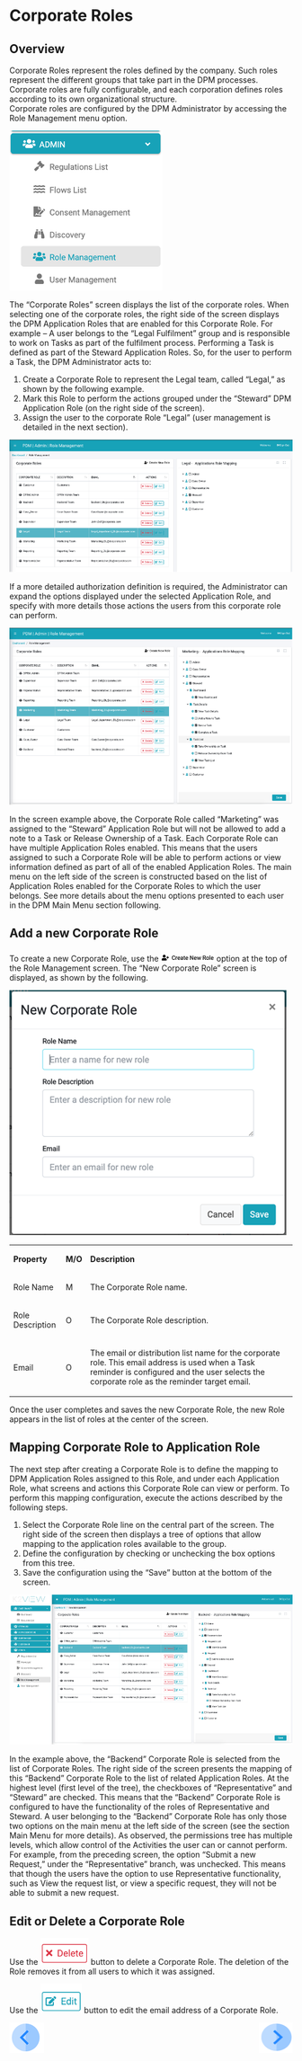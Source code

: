 # Corporate Roles

## Overview

Corporate Roles represent the roles defined by the company. Such roles represent the different groups that take part in the DPM processes. Corporate roles are fully configurable, and each corporation defines roles according to its own organizational structure.  
Corporate roles are configured by the DPM Administrator by accessing the Role Management menu option.

 ![image](/articles/DPM/images/Figure_23_Role_Management_in_menu.png)

The “Corporate Roles” screen displays the list of the corporate roles.
When selecting one of the corporate roles, the right side of the screen displays the DPM Application Roles that are enabled for this Corporate Role. 
For example – A user belongs to the “Legal Fulfilment” group and is responsible to work on Tasks as part of the fulfilment process. Performing a Task is defined as part of the Steward Application Roles. So, for the user to perform a Task, the DPM Administrator acts to:

1. Create a Corporate Role to represent the Legal team, called “Legal,” as shown by the following example.
2. Mark this Role to perform the actions grouped under the “Steward” DPM Application Role (on the right side of the screen).
3. Assign the user to the corporate Role “Legal” (user management is detailed in the next section).

 ![image](/articles/DPM/images/Figure_24_Corporate_Role_Management.png)

If a more detailed authorization definition is required, the Administrator can expand the options displayed under the selected Application Role, and specify with more details those actions the users from this corporate role can perform.

 ![image](/articles/DPM/images/Figure_25_Detailed_Authorization_Configuration.png)

In the screen example above, the Corporate Role called “Marketing” was assigned to the “Steward” Application Role but will not be allowed to add a note to a Task or Release Ownership of a Task.
Each Corporate Role can have multiple Application Roles enabled. This means that the users assigned to such a Corporate Role will be able to perform actions or view information defined as part of all of the enabled Application Roles. 
The main menu on the left side of the screen is constructed based on the list of Application Roles enabled for the Corporate Roles to which the user belongs.  See more details about the menu options presented to each user in the DPM Main Menu section following. 

## Add a new Corporate Role

To create a new Corporate Role, use the   ![image](/articles/DPM/images/Figure_26_a_create_new_role_icon.png) option at the top of the Role Management screen.
The “New Corporate Role” screen is displayed, as shown by the following. 

 ![image](/articles/DPM/images/Figure_26_New_Corporate_Role.png)

<table>
<tbody>
<tr>
<td width="85">
<p><strong>Property</strong></p>
</td>
<td width="30">
<p><strong>M/O</strong></p>
</td>
<td width="785">
<p><strong>Description</strong></p>
</td>
</tr>
<tr>
<td width="85">
<p>Role Name</p>
</td>
<td width="30">
<p>M</p>
</td>
<td width="785">
<p>The Corporate Role name.</p>
</td>
</tr>
<tr>
<td width="85">
<p>Role Description</p>
</td>
<td width="30">
<p>O</p>
</td>
<td width="785">
<p>The Corporate Role description.</p>
</td>
</tr>
<tr>
<td width="85">
<p>Email</p>
</td>
<td width="30">
<p>O</p>
</td>
<td width="785">
<p>The email or distribution list name for the corporate role. This email address is used when a Task reminder is configured and the user selects the corporate role as the reminder target email. &nbsp;</p>
</td>
</tr>
</tbody>
</table>

Once the user completes and saves the new Corporate Role, the new Role appears in the list of roles at the center of the screen. 

## Mapping Corporate Role to Application Role

The next step after creating a Corporate Role is to define the mapping to DPM Application Roles assigned to this Role, and under each Application Role, what screens and actions this Corporate Role can view or perform. 
To perform this mapping configuration, execute the actions described by the following steps.

1.	Select the Corporate Role line on the central part of the screen. The right side of the screen then displays a tree of options that allow mapping to the application roles available to the group. 
2.	Define the configuration by checking or unchecking the box options from this tree.  
3.	Save the configuration using the “Save” button at the bottom of the screen. 

 ![image](/articles/DPM/images/Figure_27_Corporate_Role_Permissions_Configuration.png)

In the example above, the “Backend” Corporate Role is selected from the list of Corporate Roles. The right side of the screen presents the mapping of this “Backend” Corporate Role to the list of related Application Roles. 
At the highest level (first level of the tree), the checkboxes of “Representative” and “Steward” are checked. This means that the “Backend” Corporate Role is configured to have the functionality of the roles of Representative and Steward. A user belonging to the “Backend” Corporate Role has only those two options on the main menu at the left side of the screen (see the section Main Menu for more details). 
As observed, the permissions tree has multiple levels, which allow control of the Activities the user can or cannot perform. For example, from the preceding screen, the option “Submit a new Request,” under the “Representative” branch, was unchecked. This means that though the users have the option to use Representative functionality, such as View the request list, or view a specific request, they will not be able to submit a new request.   

## Edit or Delete a Corporate Role

Use the  ![image](/articles/DPM/images/Figure_27_a_delete_icon.png) button to delete a Corporate Role. The deletion of the Role removes it from all users to which it was assigned. 

Use the  ![image](/articles/DPM/images/Figure_27_b_edit_icon.png) button to edit the email address of a Corporate Role.  



[![Previous](/articles/DPM/images/Previous.png)](/articles/DPM/02_Admin_Module/11_DPM_Roles.md)[<img align="right" width="60" height="54" src="/articles/DPM/images/Next.png">](/articles/DPM/02_Admin_Module/13_User_Management.md)
